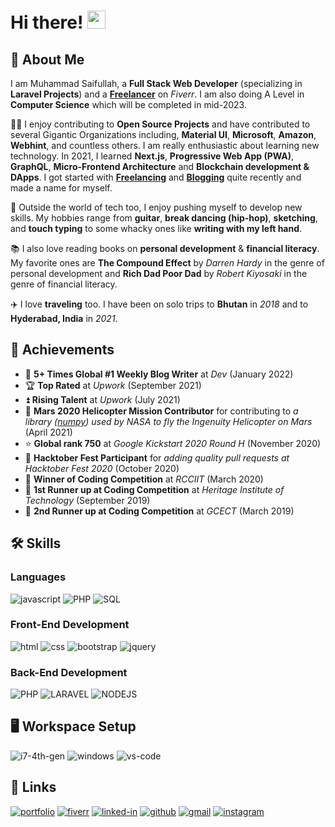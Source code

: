# Hi there! <img src="https://media.giphy.com/media/hvRJCLFzcasrR4ia7z/giphy.gif" width="29px" height="29px">

## 🚀 About Me

I am Muhammad Saifullah, a **Full Stack Web Developer** (specializing in **Laravel Projects**) and a [**Freelancer**](https://www.fiverr.com/freelancers/~01c12e516ee1d35044) on _Fiverr_. I am also doing A Level in **Computer Science** which will be completed in mid-2023.

👨‍💻 I enjoy contributing to **Open Source Projects** and have contributed to several Gigantic Organizations including, **Material UI**, **Microsoft**, **Amazon**, **Webhint**, and countless others. I am really enthusiastic about learning new technology. In 2021, I learned **Next.js**, **Progressive Web App (PWA)**, **GraphQL**, **Micro-Frontend Architecture** and **Blockchain development & DApps**. I got started with [**Freelancing**](https://www.upwork.com/freelancers/~01c12e516ee1d35044) and [**Blogging**](https://dev.to/ruppysuppy) quite recently and made a name for myself.

🎸 Outside the world of tech too, I enjoy pushing myself to develop new skills. My hobbies range from **guitar**, **break dancing (hip-hop)**, **sketching**, and **touch typing** to some whacky ones like **writing with my left hand**.

📚 I also love reading books on **personal development** & **financial literacy**. My favorite ones are **The Compound Effect** by _Darren Hardy_ in the genre of personal development and **Rich Dad Poor Dad** by _Robert Kiyosaki_ in the genre of financial literacy.

✈️ I love **traveling** too. I have been on solo trips to **Bhutan** in _2018_ and to **Hyderabad, India** in _2021_.

## 🏅 Achievements

-   📝 **5+ Times Global #1 Weekly Blog Writer** at _Dev_ (January 2022)
-   🏆 **Top Rated** at _Upwork_ (September 2021)
-   ⏫ **Rising Talent** at _Upwork_ (July 2021)
-   🚁 **Mars 2020 Helicopter Mission Contributor** for contributing to _a library ([numpy](https://github.com/numpy/numpy)) used by NASA to fly the Ingenuity Helicopter on Mars_ (April 2021)
-   ⭐ **Global rank 750** at _Google Kickstart 2020 Round H_ (November 2020)
-   🤝 **Hacktober Fest Participant** for _adding quality pull requests at Hacktober Fest 2020_ (October 2020)
-   🥇 **Winner of Coding Competition** at _RCCIIT_ (March 2020)
-   🥈 **1st Runner up at Coding Competition** at _Heritage Institute of Technology_ (September 2019)
-   🥉 **2nd Runner up at Coding Competition** at _GCECT_ (March 2019)

## 🛠️ Skills

### Languages

![javascript](https://img.shields.io/badge/JavaScript-323330?style=for-the-badge&logo=javascript&logoColor=F7DF1E)
![PHP](https://img.shields.io/badge/PHP-323330?style=for-the-badge&logo=php&logoColor=F7DF1E)
![SQL](https://img.shields.io/badge/SQL-323330?style=for-the-badge&logo=MySQL&logoColor=F7DF1E)

### Front-End Development

![html](https://img.shields.io/badge/HTML-28B6F6?style=for-the-badge&logo=html5&logoColor=white)
![css](https://img.shields.io/badge/CSS-28B6F6?style=for-the-badge&logo=css3&logoColor=white)
![bootstrap](https://img.shields.io/badge/Bootstrap-28B6F6?style=for-the-badge&logo=bootstrap&logoColor=white)
![jquery](https://img.shields.io/badge/jQuery-28B6F6?style=for-the-badge&logo=jquery&logoColor=white)

### Back-End Development

![PHP](https://img.shields.io/badge/PHP-0071C5?style=for-the-badge&logo=php&logoColor=white)
![LARAVEL](https://img.shields.io/badge/LARAVEL-0071C5?style=for-the-badge&logo=laravel&logoColor=white)
![NODEJS](https://img.shields.io/badge/NODEJS-0071C5?style=for-the-badge&logo=nodejs&logoColor=white)

## 🖥️ Workspace Setup

![i7-4th-gen](https://img.shields.io/badge/Intel-Core_i7_4th-6FDA44?style=for-the-badge&logo=intel&logoColor=white)
![windows](https://img.shields.io/badge/Windows_10-6FDA44?style=for-the-badge&logo=windows&logoColor=white)
![vs-code](https://img.shields.io/badge/VS_Code-6FDA44?style=for-the-badge&logo=Visual-Studio-Code&logoColor=white)

## 🔗 Links

[![portfolio](https://img.shields.io/badge/Portfolio-5340ff?style=for-the-badge&logo=Google-chrome&logoColor=white)](#)
[![fiverr](https://img.shields.io/badge/Fiverr-6FDA44?style=for-the-badge&logo=Fiverr&logoColor=white)](https://www.fiverr.com/m_saifullah3)
[![linked-in](https://img.shields.io/badge/Linked_In-0077B5?style=for-the-badge&logo=LinkedIn&logoColor=white)](https://www.linkedin.com/in/muhammad-saifullah-491b78262)
[![github](https://img.shields.io/badge/GitHub-000000?style=for-the-badge&logo=GitHub&logoColor=white)](https://github.com/m-saifullah3)
[![gmail](https://img.shields.io/badge/Gmail-D14836?style=for-the-badge&logo=Gmail&logoColor=white)](mailto:muhammadsaifullah3300@gmail.com)
[![instagram](https://img.shields.io/badge/Instagram-E4405F?style=for-the-badge&logo=instagram&logoColor=white)](https://www.instagram.com/m_saifullah3/)
